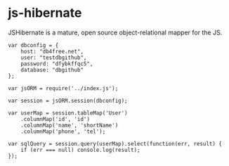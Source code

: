 js-hibernate
============

JSHibernate is a mature, open source object-relational mapper for the JS.

    var dbconfig = {
        host: "db4free.net",
        user: "testdbgithub",
        password: "dfybkffqc5",
        database: "dbgithub"
    };

    var jsORM = require('../index.js');

    var session = jsORM.session(dbconfig);

    var userMap = session.tableMap('User')
        .columnMap('id', 'id')
        .columnMap('name', 'shortName')
        .columnMap('phone', 'tel');

    var sqlQuery = session.query(userMap).select(function(err, result) {
        if (err === null) console.log(result);
    });

